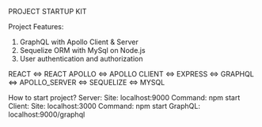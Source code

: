 PROJECT STARTUP KIT 

Project Features:
1. GraphQL with Apollo Client & Server
2. Sequelize ORM with MySql on Node.js
3. User authentication and authorization

REACT <=> REACT APOLLO <=> APOLLO CLIENT <=> EXPRESS <=> GRAPHQL <=> APOLLO_SERVER <=> SEQUELIZE <=> MYSQL

How to start project?
    Server:
        Site: localhost:9000
        Command: npm start
    Client:
        Site: localhost:3000
        Command: npm start
    GraphQL:
        localhost:9000/graphql
